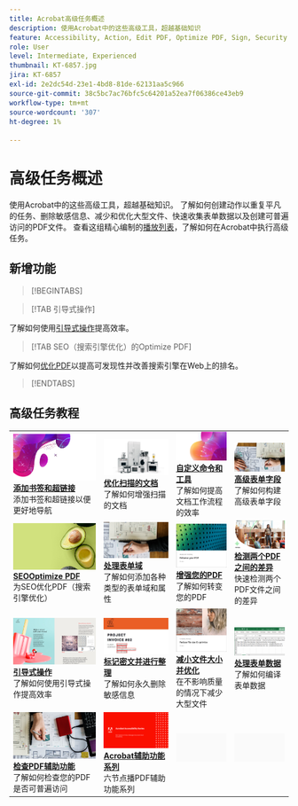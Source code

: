 ```yaml
---
title: Acrobat高级任务概述
description: 使用Acrobat中的这些高级工具，超越基础知识
feature: Accessibility, Action, Edit PDF, Optimize PDF, Sign, Security
role: User
level: Intermediate, Experienced
thumbnail: KT-6857.jpg
jira: KT-6857
exl-id: 2e2dc54d-23e1-4bd8-81de-62131aa5c966
source-git-commit: 38c5bc7ac76bfc5c64201a52ea7f06386ce43eb9
workflow-type: tm+mt
source-wordcount: '307'
ht-degree: 1%

---
```


# 高级任务概述

使用Acrobat中的这些高级工具，超越基础知识。 了解如何创建动作以重复平凡的任务、删除敏感信息、减少和优化大型文件、快速收集表单数据以及创建可普遍访问的PDF文件。 查看这组精心编制的[播放列表](https://experienceleague.adobe.com/en/playlists/acrobat-peform-advanced-tasks)，了解如何在Acrobat中执行高级任务。

## 新增功能

>[!BEGINTABS]

>[!TAB 引导式操作]

了解如何使用[引导式操作](action.md)提高效率。

>[!TAB SEO（搜索引擎优化）的Optimize PDF]

了解如何[优化PDF](optimizeseo.md)以提高可发现性并改善搜索引擎在Web上的排名。

>[!ENDTABS]

## 高级任务教程

<table style="table-layout:fixed">
<tr>
  <td>
    <a href="bookmarks.md">
      <img alt="添加书签和超链接" src="../assets/bookmarks.png" />
    </a>
    <div>
      <a href="bookmarks.md"><strong>添加书签和超链接</strong></a>
      </div>
      添加书签和超链接以便更好地导航
  </td>
  <td>
    <a href="optimizescan.md">
      <img alt="优化扫描的文档" src="../assets/optimize.png" />
    </a>
    <div>
      <a href="optimizescan.md"><strong>优化扫描的文档</strong></a>
      </div>
      了解如何增强扫描的文档
  </td>
  <td>
    <a href="custom.md">
      <img alt="自定义命令和工具" src="../assets/custom-commands.png" />
    </a>
    <div>
      <a href="custom.md"><strong>自定义命令和工具</strong></a>
      </div>
      了解如何提高文档工作流程的效率
  </td>
  <td>
    <a href="advancedforms.md">
      <img alt="高级表单字段" src="../assets/advanced-forms.png" />
    </a>
    <div>
      <a href="advancedforms.md"><strong>高级表单字段</strong></a>
      </div>
      了解如何构建高级表单字段
  </td>
</tr>
<tr>
 <td>
    <a href="optimizeseo.md">
      <img alt="SEO的Optimize PDF" src="../assets/seo.png" />
    </a>
    <div>
      <a href="optimizeseo.md"><strong>SEOOptimize PDF</strong></a>
      </div>
      为SEO优化PDF（搜索引擎优化）
  </td>
  <td>
    <a href="workforms.md">
      <img alt="处理表单域" src="../assets/work-forms.png" />
    </a>
    <div>
      <a href="workforms.md"><strong>处理表单域</strong></a>
      </div>
      了解如何添加各种类型的表单域和属性
  </td>
  <td>
    <a href="enhance.md">
      <img alt="增强您的PDF" src="../assets/enhance.png" />
    </a>
    <div>
      <a href="enhance.md"><strong>增强您的PDF</strong></a>
      </div>
      了解如何转变您的PDF
  </td>
 <td>
    <a href="compare.md">
      <img alt="检测两个PDF之间的差异" src="../assets/compare.png" />
    </a>
    <div>
      <a href="compare.md"><strong>检测两个PDF之间的差异</strong></a>
      </div>
      快速检测两个PDF文件之间的差异
  </td>
</tr>
<tr>
  <td>
    <a href="action.md">
      <img alt="引导式操作" src="../assets/action.png" />
    </a>
    <div>
      <a href="action.md"><strong>引导式操作</strong></a>
      </div>
      了解如何使用引导式操作提高效率
  </td>
  <td>
    <a href="redact.md">
      <img alt="标记密文并进行整理" src="../assets/redact.png" />
    </a>
    <div>
      <a href="redact.md"><strong>标记密文并进行整理</strong></a>
      </div>
      了解如何永久删除敏感信息
  </td>
 <td>
    <a href="reduce.md">
      <img alt="减小文件大小并进行优化" src="../assets/reduce.png" />
    </a>
    <div>
      <a href="reduce.md"><strong>减小文件大小并优化</strong></a>
      </div>
      在不影响质量的情况下减少大型文件
  </td>
  <td>
    <a href="formdata.md">
      <img alt="处理表单数据" src="../assets/form-data.png" />
    </a>
    <div>
      <a href="formdata.md"><strong>处理表单数据</strong></a>
      </div>
      了解如何编译表单数据
  </td>
</tr>
<tr>
 <td>
    <a href="accessibility.md">
      <img alt="检查PDF辅助功能" src="../assets/accessibility.png" />
    </a>
    <div>
      <a href="accessibility.md"><strong>检查PDF辅助功能</strong></a>
      </div>
      了解如何检查您的PDF是否可普遍访问
  </td>
 <td>
    <a href="accessibility-series.md">
      <img alt="Acrobat辅助功能系列" src="../assets/accessibility-series.png" />
    </a>
    <div>
      <a href="accessibility-series.md"><strong>Acrobat辅助功能系列</strong></a>
      </div>
      六节点播PDF辅助功能系列
  </td>
  <td>
   <img alt="间隔物" src="../assets/Grayspacer.png" />
    <div>
    <br>
  </td> 
  <td>
   <img alt="间隔物" src="../assets/Grayspacer.png" />
    <div>
    <br>
  </td>  
</tr>
</table>
